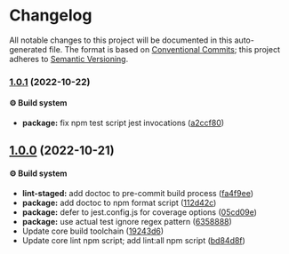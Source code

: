 # Changelog

All notable changes to this project will be documented in this auto-generated
file. The format is based on [Conventional Commits][8]; this project adheres to
[Semantic Versioning][9].

### [1.0.1][10] (2022-10-22)

#### ⚙️ Build system

- **package:** fix npm test script jest invocations ([a2ccf80][11])

## [1.0.0][1] (2022-10-21)

#### ⚙️ Build system

- **lint-staged:** add doctoc to pre-commit build process ([fa4f9ee][2])
- **package:** add doctoc to npm format script ([112d42c][3])
- **package:** defer to jest.config.js for coverage options ([05cd09e][4])
- **package:** use actual test ignore regex pattern ([6358888][5])
- Update core build toolchain ([19243d6][6])
- Update core lint npm script; add lint:all npm script ([bd84d8f][7])

[1]:
  https://github.com/Xunnamius/unified-utils/compare/05cd09e0cf13f18fa56f6156516bcf546b1238e6...mdast-util-tight-comments@1.0.0
[2]:
  https://github.com/Xunnamius/unified-utils/commit/fa4f9ee3f9cd922875cf077f6d8b74105f0ba55e
[3]:
  https://github.com/Xunnamius/unified-utils/commit/112d42c6999f758ff618f4e116eb7cf38c09f77c
[4]:
  https://github.com/Xunnamius/unified-utils/commit/05cd09e0cf13f18fa56f6156516bcf546b1238e6
[5]:
  https://github.com/Xunnamius/unified-utils/commit/63588887a7377f3ee7488b19c87f1f2bf1faa811
[6]:
  https://github.com/Xunnamius/unified-utils/commit/19243d623ba14cfd629c5e4632e6a75de508592b
[7]:
  https://github.com/Xunnamius/unified-utils/commit/bd84d8fc1fb5c4d1828a16a47214a6730f34899a
[8]: https://conventionalcommits.org
[9]: https://semver.org
[10]:
  https://github.com/Xunnamius/unified-utils/compare/mdast-util-tight-comments@1.0.0...mdast-util-tight-comments@1.0.1
[11]:
  https://github.com/Xunnamius/unified-utils/commit/a2ccf801276c84e54d3fc1afaad574f78408d86f
